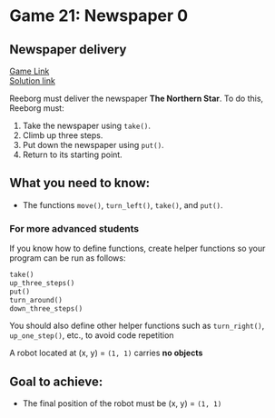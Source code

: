# Game 21: Newspaper 0  

## Newspaper delivery  
[Game Link](https://reeborg.ca/reeborg.html?lang=en&mode=python&menu=worlds%2Fmenus%2Freeborg_intro_en.json&name=Newspaper%200&url=worlds%2Ftutorial_en%2Fnewspaper0.json)  
[Solution link](newspaper0.py)

Reeborg must deliver the newspaper **The Northern Star**. To do this, Reeborg must:  
1. Take the newspaper using `take()`.  
2. Climb up three steps.  
3. Put down the newspaper using `put()`.  
4. Return to its starting point.  

## What you need to know:  
  - The functions `move()`, `turn_left()`, `take()`, and `put()`.  

### For more advanced students  
If you know how to define functions, create helper functions so your program can be run as follows:  

```python
take()
up_three_steps()
put()
turn_around()
down_three_steps()
```

You should also define other helper functions such as `turn_right()`, `up_one_step()`, etc., to avoid code repetition

A robot located at (x, y) = `(1, 1)` carries **no objects**  

## Goal to achieve:  
  - The final position of the robot must be (x, y) = `(1, 1)`